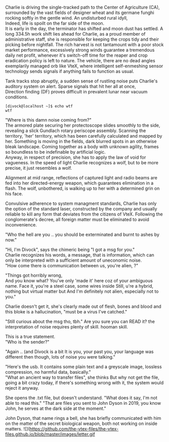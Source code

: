 Charlie is driving the single-tracked path to the Center of Agriculture (CA), surrounded by the vast fields of designer wheat and its germane funghi 
rocking softly in the gentle wind. An undisturbed rural idyll,<br>
Indeed, life is spoilt on the far side of the moon.<br>
It is early in the day, the terminator has shifted and moon dust has settled. A long 334.5h work shift lies ahead for Charlie, as a proud member of administrative staff, she is responsible for keeping the crops tidy and their picking before nightfall. The rich harvest is not tantamount with a poor stock market performance, excessively strong winds guarantee a tremendous daily net profit, whenever it's switch-off time for the reaper and crop eradication policy is left to nature. 
The vehicle, 
there are no dead angles 
exemplarily managed orb like VteX, where intelligent self-enmeshing sensor technology sends signals if anything fails to function as usual. 

Tank tracks stop abruptly, a sudden sense of rustling noise puts Charlie's auditory system on alert. Sparse signals that hit her all at once,<br>
Direction finding (DF) proves difficult in prevalent lunar near vacuum conditions. 
```
[divock@localhost ~]$ echo wtf
wtf
```
"Where is this damn noise coming from?"<br>
The armored plate securing her protectoscope slides smoothly to the side, revealing a slick Gundlach rotary periscope assembly. 
Scanning the territory, 'her' territory, which has been carefully calculated and mapped by her. 
Something is moving in the fields, dark blurred spots in an otherwise bleak landscape.
Coming together as a body with unknown agility, frames so boundless to be indefinable by artificial logic.<br>
Anyway, in respect of precision, she has to apply the law of void for vagueness. In the speed of light Charlie recognizes a wolf, but to be more precise, it just resembles a wolf.

Alignment at mid range, reflections of captured light and radio beams
are fed into her directed-energy weapon, which guarantees elimination in a flash. 
The wolf, unbothered, is walking up to her with a determined grin on his face. 

Convulsive adherence to system managment standards, 
 Charlie has only the option of the standard laser, constructed by the company and usually reliable to kill any form that deviates from the citizens of VteX. 
Following the conglomerate's decree, all foreign matter must be eliminated to avoid inconvenience.

"Who the hell are you .. you should be exterminated and burnt to ashes by now."

"Hi, I'm Divock", says the chimeric being "I got a msg for you."<br> 
Charlie recognizes his words, a message, that is information, which can only be interpreted with a sufficient amount of uneconomic noise.<br> 
"How come there is communication between us, you're alien, ?"<br> 

"Things got horribly wrong,<br> 
And you know what? You've only 'made it' here coz of your ambiguous name. Face it, you're a steel case, some wires inside
Still, u're a hybrid, nothing but virtual matter but 
And I'm definitely not alien, especially not to you."

Charlie doesn't get it, 
she's clearly made out of flesh, bones and blood and this bloke is a hallucination, "must be a virus I've catched."

"Still curious about the msg tho, tbh."
Are you sure you can READ it? the interpretation of noise requires plenty of skill. hooman skill.<br>
 
This is a true statement.<br>
"Who is the sender?" 

"Again .. (and Divock is a bit 
It is you, your past you, your language was different then though, lots of noise you were talking."<br>

"Here's the usb. It contains some plain text and a greyscale image, lossless compression, no harmful data, basically."<br>
"What an ancient way to transfer files", she thinks
But why not get the file, going a bit crazy today,
if there's something wrong with it, the system would reject it anyway. 


She opens the .txt file, but doesn't understand. "What does it say, I'm not able to read this."
"That are files you sent to John Dyson in 2019, you know John, he serves at the dark side at the moment." 

John Dyson, that name rings a bell, she has briefly communicated with him on the matter of the secret biological weapon, both not working on inside matters.
![](https://github.com/the-vtex-files/the-vtex-files.github.io/blob/master/images/letter.gif
